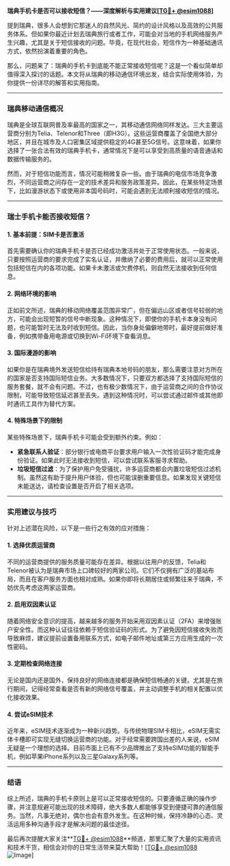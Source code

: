 **瑞典手机卡是否可以接收短信？——深度解析与实用建议[[TG💪+ @esim1088](https://t.me/s/esim1088)]**

提到瑞典，很多人会想到它那迷人的自然风光、简约的设计风格以及高效的公共服务体系。但如果你最近计划去瑞典旅行或者工作，可能会对当地的手机网络服务产生兴趣，尤其是关于短信接收的问题。毕竟，在现代社会，短信作为一种基础通讯方式，依然扮演着重要的角色。

那么，问题来了：瑞典的手机卡到底能不能正常接收短信呢？这是一个看似简单却值得深入探讨的话题。本文将从瑞典的移动通信环境出发，结合实际使用体验，为你提供一份详尽的解答和实用指南。

---

### 瑞典移动通信概况

瑞典是全球互联网普及率最高的国家之一，其移动通信网络同样发达。三大主要运营商分别为Telia、Telenor和Three（即H3G）。这些运营商覆盖了全国绝大部分地区，并且在城市及人口密集区域提供稳定的4G甚至5G信号。这意味着，如果你选择了一张合法有效的瑞典手机卡，通常情况下是可以享受到高质量的语音通话和数据传输服务的。

然而，对于短信功能而言，情况可能稍微复杂一些。由于瑞典的电信市场竞争激烈，不同运营商之间存在一定的技术差异和服务政策差异。因此，在某些特定场景下，比如漫游状态下或使用非本国号码时，可能会遇到无法顺利接收短信的情况。

---

### 瑞士手机卡能否接收短信？

#### 1. **基本前提：SIM卡是否激活**
首先需要确认你的瑞典手机卡是否已经成功激活并处于正常使用状态。一般来说，只要按照运营商的要求完成了实名认证，并缴纳了必要的费用后，就可以正常使用包括短信在内的各项功能。如果卡未激活或欠费停机，则自然无法接收到任何信息。

#### 2. **网络环境的影响**
正如前文所述，瑞典的移动网络覆盖范围非常广，但在偏远山区或者信号较弱的地方，可能会出现短暂的信号中断现象。这种情况下，即使你的手机卡本身没有问题，也可能暂时无法及时收到短信。因此，当你身处偏僻地带时，最好提前做好准备，例如携带备用电源或切换到Wi-Fi环境下查看消息。

#### 3. **国际漫游的影响**
如果你是在瑞典境外发送短信给持有瑞典本地号码的朋友，那么需要注意对方所在的国家是否支持国际短信业务。大多数情况下，只要双方都选择了支持国际短信的服务套餐，就不会有问题。不过，也有极少数情况下，由于运营商之间的合作协议限制，可能导致短信延迟甚至丢失。遇到这种情况时，可以尝试通过邮件或其他即时通讯工具作为替代方案。

#### 4. **特殊场景下的限制**
某些特殊场景下，瑞典手机卡可能会受到额外约束。例如：
- **紧急联系人验证**：部分银行或电商平台要求用户输入一次性验证码才能完成身份验证。如果此时无法接收到短信，可以尝试联系客服寻求帮助。
- **垃圾短信过滤**：为了保护用户免受骚扰，许多运营商都会内置垃圾短信过滤机制。虽然这有助于提升用户体验，但也可能误删重要信息。如果发现关键短信未能送达，请检查设置是否开启了相关选项。

---

### 实用建议与技巧

针对上述潜在风险，以下是一些行之有效的应对措施：

#### 1. **选择优质运营商**
不同的运营商提供的服务质量可能存在差异。根据以往用户的反馈，Telia和Telenor被认为是瑞典市场上口碑较好的两家公司。它们不仅拥有广泛的基站布局，而且在客户服务方面也相对成熟。如果你即将长期居住或频繁往来于瑞典，不妨优先考虑这两家运营商。

#### 2. **启用双因素认证**
随着网络安全意识的提高，越来越多的服务开始采用双因素认证（2FA）来增强账户安全性。而这种认证往往依赖于短信验证码的形式。为了避免因短信接收失败而导致麻烦，建议提前设置备用联系方式，如电子邮件地址或第三方应用生成的一次性密码。

#### 3. **定期检查网络连接**
无论是国内还是国外，保持良好的网络连接都是确保短信畅通的关键。尤其是在旅行期间，记得经常查看是否有新的网络信号覆盖，并主动调整手机的相关配置以优化接收效果。

#### 4. **尝试eSIM技术**
近年来，eSIM技术逐渐成为一种新兴趋势。与传统物理SIM卡相比，eSIM无需实体卡槽即可实现无缝切换运营商的功能。对于经常需要跨国出差的人来说，eSIM无疑是一个理想的选择。目前市面上已有不少品牌推出了支持eSIM功能的智能手机，例如苹果iPhone系列以及三星Galaxy系列等。

---

### 结语

综上所述，瑞典的手机卡原则上是可以正常接收短信的。只要遵循正确的操作步骤，并注意规避可能出现的技术障碍，绝大多数人都能够享受到便捷可靠的通信服务。当然，凡事无绝对，偶尔也会有意外发生。在这种时候，保持冷静的心态、灵活运用多种沟通手段才是解决问题的最佳途径。

最后再次提醒大家关注**[TG💪+ @esim1088](https://t.me/s/esim1088)**频道，那里汇聚了大量的实用资讯和技术干货，相信会对你的日常生活带来莫大帮助！[[TG💪+ @esim1088](https://t.me/s/esim1088) ![Image](https://i.postimg.cc/4NQfJmqS/Snipaste-2025-05-13-00-14-12.png)]